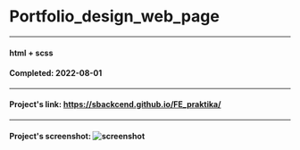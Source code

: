 # Portfolio_design_web_page


---

#### html + scss
#### Completed: 2022-08-01

---

#### Project's link: https://sbackcend.github.io/FE_praktika/

---

#### Project's screenshot: ![screenshot](https://user-images.githubusercontent.com/107551364/182100609-b74e0a21-a2ab-49a4-b3e1-b7f05ca3035c.png)





